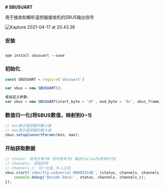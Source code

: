 **# SBUSUART**

用于接收和解析遥控器接收机的SBUS输出信号

![Kapture 2021-04-17 at 20.43.36](example.gif)

### 安装 


```shell

npm install sbusuart --save

```


### 初始化

```javascript
const SBUSUART = require('sbusuart')

var sbus = new SBUSUART();

或自定义参数:
var sbus = new SBUSUART(start_byte = '0f', end_byte = '0x', sbus_frame_len = 25, sbus_num_channels = 18, baudRate = 100000, stopBits = 2, parity = 'even', dataBits = 8);


```



### 数值归一化(将SBUS数值，映射到0~1)

```javascript
// min表示遥控器的最小值
// max表示遥控器的最大值
sbus.setupConvertParams(min, max);
```



### 开始获取数据

```javascript
// status: 信号正常为0 信号丢失为1 输出failsafe信号时为2
// channels: 原始信号
// channels_c: 归一化值，0~1之间
sbus.start('/dev/tty.usbserial-00003314B', (status, channels, channels_c)=>{
	console.debug('Decode Data:', status, channels, channels_c);
});
```






